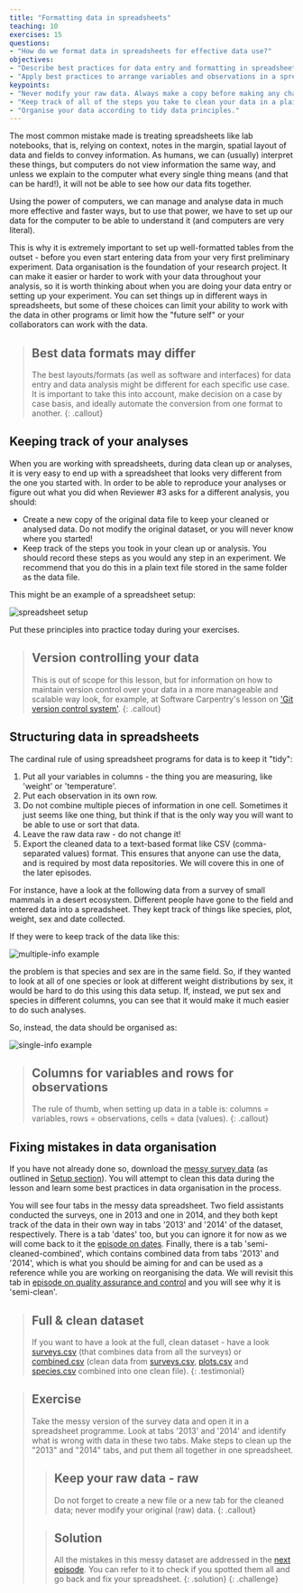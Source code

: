 ```yaml
---
title: "Formatting data in spreadsheets"
teaching: 10
exercises: 15
questions:
- "How do we format data in spreadsheets for effective data use?"
objectives:
- "Describe best practices for data entry and formatting in spreadsheets."
- "Apply best practices to arrange variables and observations in a spreadsheet."
keypoints:
- "Never modify your raw data. Always make a copy before making any changes."  
- "Keep track of all of the steps you take to clean your data in a plain text file."  
- "Organise your data according to tidy data principles."  
---
```


The most common mistake made is treating spreadsheets like lab notebooks, that is,
relying on context, notes in the margin,
spatial layout of data and fields to convey information. As humans, we
can (usually) interpret these things, but computers do not view information the same way, and
unless we explain to the computer what every single thing means (and
that can be hard!), it will not be able to see how our data fits
together.

Using the power of computers, we can manage and analyse data in much more 
effective and faster ways, but to use that power, we have to set up
our data for the computer to be able to understand it (and computers are very 
literal).

This is why it is extremely important to set up well-formatted
tables from the outset - before you even start entering data from
your very first preliminary experiment. Data organisation is the
foundation of your research project. It can make it easier or harder
to work with your data throughout your analysis, so it is worth
thinking about when you are doing your data entry or setting up your
experiment. You can set things up in different ways in spreadsheets,
but some of these choices can limit your ability to work with the data in other programs or
limit how the "future self" or your collaborators can work with the
data.

> ## Best data formats may differ
> The best layouts/formats (as well as software and
> interfaces) for data entry and data analysis might be
> different for each specific use case. It is important to take this into account, make decision 
> on a case by case basis, and ideally
> automate the conversion from one format to another.
{: .callout}

## Keeping track of your analyses

When you are working with spreadsheets, during data clean up or analyses, it is
very easy to end up with a spreadsheet that looks very different from the one
you started with. In order to be able to reproduce your analyses or figure out
what you did when Reviewer #3 asks for a different analysis, you should:

- Create a new copy of the original data file to keep your cleaned or analysed data. Do not modify
the original dataset, or you will never know where you started!
- Keep track of the steps you took in your clean up or analysis. You should record 
these steps as you would any step in an experiment. We recommend that you 
do this in a plain text file stored in the same folder as the data file. 

This might be an example of a spreadsheet setup:

![spreadsheet setup](../fig/spreadsheet-setup-updated.png)

Put these principles into practice today during your exercises.

> ## Version controlling your data
> This is out of scope for this lesson, but for information on how to maintain version control over your data in a more manageable and scalable way look, for example, at Software Carpentry's lesson on ['Git version control system'](http://swcarpentry.github.io/git-novice/).
{: .callout}

## Structuring data in spreadsheets

The cardinal rule of using spreadsheet programs for data is to keep it "tidy":

1. Put all your variables in columns - the thing you are measuring,
   like 'weight' or 'temperature'.
2. Put each observation in its own row.
3. Do not combine multiple pieces of information in one
   cell. Sometimes it just seems like one thing, but think if that is
   the only way you will want to be able to use or sort that data.
4. Leave the raw data raw - do not change it!
5. Export the cleaned data to a text-based format like CSV (comma-separated values) format. This
   ensures that anyone can use the data, and is required by
   most data repositories. We will covere this in one of the later episodes.

For instance, have a look at the following data from a survey of small mammals in a desert
ecosystem. Different people have gone to the field and entered data into a spreadsheet. 
They kept track of things like species, plot,
weight, sex and date collected.

If they were to keep track of the data like this:

![multiple-info example](../fig/multiple-info.png)

the problem is that species and sex are in the same field. So, if they wanted to 
look at all of one species or look at different weight distributions by sex, 
it would be hard to do this using this data setup. If, instead, we put sex and species 
in different columns, you can see that it would make it much easier to do such analyses. 

So, instead, the data should be organised as:

![single-info example](../fig/single-info.png)

> ## Columns for variables and rows for observations
> The rule of thumb, when setting up data in a table is: columns = variables, rows = observations, cells = data (values).
{: .callout}

## Fixing mistakes in data organisation

If you have not already done so, download the [messy survey data](/data/survey_data_spreadsheet_messy.xls?raw=true) 
(as outlined in [Setup section](/setup.html#data)). You will attempt to clean this data during the lesson and learn 
some best practices in data organisation in the process.

You will see four tabs in the messy data spreadsheet. Two field assistants conducted the surveys, one
in 2013 and one in 2014, and they both kept track of the data in their own way in tabs '2013' and 
'2014' of the dataset, respectively. There is a tab 'dates' too, but you can ignore it for now as we will come back to 
it the [episode on dates](/03-dates-as-data/index.html). Finally, there is a tab 'semi-cleaned-combined', which 
contains combined data from tabs '2013' and '2014', which is what you should be aiming for and can be used as a reference
while you are working on reorganising the data. We will revisit this tab in 
[episode on quality assurance and control](/04-quality-control/index.html) and you will see why it is 'semi-clean'. 

> ## Full & clean dataset
> If you want to have a look at the full, clean dataset - have a look [surveys.csv](https://ndownloader.figshare.com/files/2292172) (that combines data from all the surveys) or [combined.csv](https://ndownloader.figshare.com/files/10717186) (clean data from [surveys.csv](https://ndownloader.figshare.com/files/2292172), [plots.csv](https://ndownloader.figshare.com/files/3299474) and [species.csv](https://ndownloader.figshare.com/files/3299483) combined into one clean file).
{: .testimonial}  

> ## Exercise
> Take the messy version of the survey data and open it in a spreadsheet programme. Look at tabs '2013' and '2014' and 
> identify what is wrong with data in these two tabs. Make steps to clean up the "2013" and "2014" tabs, and 
> put them all together in one spreadsheet. 
>
> > ## Keep your raw data - raw 
> > Do not forget to create a new file or a new tab for the cleaned data; never
> > modify your original (raw) data.
> {: .callout}  
> 
> > ## Solution
> > All the mistakes in this messy dataset are addressed in the [next episode](../02-common-mistakes). 
> > You can refer to it to check if you spotted them all and go back and fix your spreadsheet.
> {: .solution}
{: .challenge}

